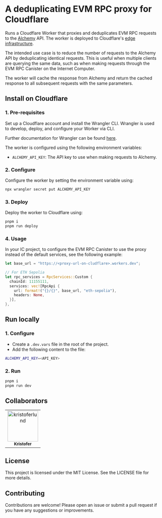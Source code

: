 # A deduplicating EVM RPC proxy for Cloudflare

Runs a Cloudflare Worker that proxies and deduplicates EVM RPC requests to the [Alchemy](https://www.alchemy.com) API. The worker is deployed to Cloudflare's [edge infrastructure](https://www.cloudflare.com/network/).

The intended use case is to reduce the number of requests to the Alchemy API by deduplicating identical requests. This is useful when multiple clients are querying the same data, such as when making requests through the EVM RPC Canister on the Internet Computer.

The worker will cache the response from Alchemy and return the cached response to all subsequent requests with the same parameters.

## Install on Cloudflare

### 1. Pre-requisites

Set up a Cloudflare account and install the Wrangler CLI. Wrangler is used to develop, deploy, and configure your Worker via CLI.

Further documentation for Wrangler can be found [here](https://developers.cloudflare.com/workers/tooling/wrangler).

The worker is configured using the following environment variables:

- `ALCHEMY_API_KEY`: The API key to use when making requests to Alchemy.

### 2. Configure

Configure the worker by setting the environment variable using:

```bash
npx wrangler secret put ALCHEMY_API_KEY
```

### 3. Deploy

Deploy the worker to Cloudflare using:

```bash
pnpm i
pnpm run deploy
```

### 4. Usage

In your IC project, to configure the EVM RPC Canister to use the proxy instead of the default services, see the following example:

```rust
let base_url = "https://<proxy-url-on-cludflare>.workers.dev";

// For ETH Sepolia
let rpc_services = RpcServices::Custom {
  chainId: 11155111,
  services: vec![RpcApi {
    url: format!("{}/{}", base_url, "eth-sepolia"),
    headers: None,
  }],
},
```

## Run locally

### 1. Configure

- Create a `.dev.vars` file in the root of the project.
- Add the following content to the file:

```bash
ALCHEMY_API_KEY=<API_KEY>
```

### 2. Run

```bash
pnpm i
pnpm run dev
```

## Collaborators

<!-- readme: collaborators,contributors -start -->
<table>
 <tbody>
  <tr>
            <td align="center">
                <a href="https://github.com/kristoferlund">
                    <img src="https://avatars.githubusercontent.com/u/9698363?v=4" width="100;" alt="kristoferlund"/>
                    <br />
                    <sub><b>Kristofer</b></sub>
                </a>
            </td>
  </tr>
 <tbody>
</table>
<!-- readme: collaborators,contributors -end -->

## License

This project is licensed under the MIT License. See the LICENSE file for more details.

## Contributing

Contributions are welcome! Please open an issue or submit a pull request if you have any suggestions or improvements.
